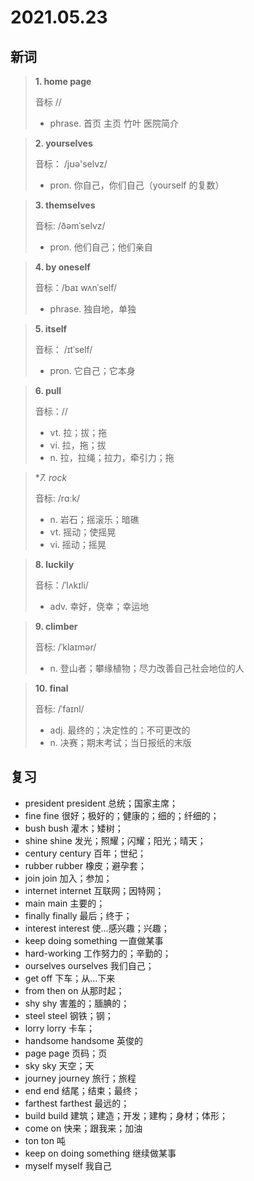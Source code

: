 # 2021.05.23

## 新词

> **1. home page**
> 
> 音标   //
>
> - phrase. 首页 主页 竹叶 医院简介



> **2.  yourselves**
>
> 音标： /jʊə'selvz/
>
> - pron. 你自己，你们自己（yourself 的复数）


> **3. themselves**
>
> 音标:  /ðəmˈselvz/
>
> - pron. 他们自己；他们亲自




> **4. by oneself**
>
> 音标：/baɪ wʌnˈself/
>
> - phrase. 独自地，单独



> **5. itself**
>
> 音标： /ɪtˈself/
>
> - pron. 它自己；它本身





> **6. pull**
>
> 音标：//
>
> - vt. 拉；拔；拖
> - vi. 拉，拖；拔
> - n. 拉，拉绳；拉力，牵引力；拖




> **7. rock*
>
> 音标: /rɑːk/
>
> - n. 岩石；摇滚乐；暗礁
> - vt. 摇动；使摇晃
> - vi. 摇动；摇晃



> **8. luckily**
>
> 音标：/ˈlʌkɪli/
>
> - adv. 幸好，侥幸；幸运地



> **9. climber**
>
> 音标: /ˈklaɪmər/
>
> - n. 登山者；攀缘植物；尽力改善自己社会地位的人


> **10. final**
>
> 音标: /ˈfaɪnl/
>
> - adj. 最终的；决定性的；不可更改的
> - n. 决赛；期末考试；当日报纸的末版




## 复习

- president president 总统；国家主席；
- fine fine 很好；极好的；健康的；细的；纤细的；
- bush bush 灌木；矮树；
- shine shine 发光；照耀；闪耀；阳光；晴天；
- century century 百年；世纪；
- rubber rubber 橡皮；避孕套；
- join join 加入；参加；
- internet internet 互联网；因特网；
- main main 主要的；
- finally finally 最后；终于；
- interest interest 使...感兴趣；兴趣；
- keep doing something 一直做某事
- hard-working 工作努力的；辛勤的；
- ourselves ourselves 我们自己；
- get off 下车；从...下来
- from then on 从那时起；
- shy shy 害羞的；腼腆的；
- steel steel 钢铁；钢；
- lorry lorry 卡车；
- handsome handsome 英俊的
- page page 页码；页
- sky sky 天空；天
- journey journey 旅行；旅程
- end end 结尾；结束；最终；
- farthest farthest 最远的；
- build build 建筑；建造；开发；建构；身材；体形；
- come on 快来；跟我来；加油
- ton ton 吨
- keep on doing something 继续做某事
- myself myself 我自己

